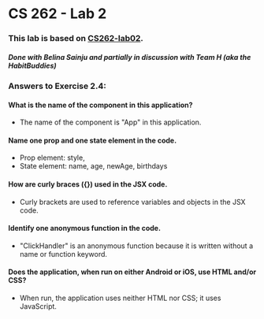 # CS 262 - Lab 2

### This lab is based on [CS262-lab02](https://cs.calvin.edu/courses/cs/262/kvlinden/02management/lab.html).

##### Done with Belina Sainju and partially in discussion with Team H (aka the HabitBuddies)

### Answers to Exercise 2.4:
   #### What is the name of the component in this application?
   * The name of the component is "App" in this application.

   #### Name one prop and one state element in the code.
   * Prop element: style,  
   * State element: name, age, newAge, birthdays

   #### How are curly braces ({}) used in the JSX code.
   * Curly brackets are used to reference variables and objects in the JSX code.
   
   #### Identify one anonymous function in the code.
   * "ClickHandler" is an anonymous function because it is written without a name or function keyword.

   #### Does the application, when run on either Android or iOS, use HTML and/or CSS?
   * When run, the application uses neither HTML nor CSS; it uses JavaScript.
